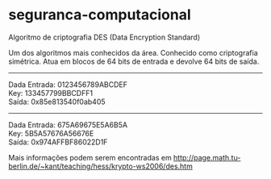 # seguranca-computacional
Algoritmo de criptografia DES (Data Encryption Standard)

Um dos algoritmos mais conhecidos da área. Conhecido como criptografia simétrica. Atua em blocos de 64 bits de entrada e devolve 64 bits de saída.

-------------
Dada Entrada:   0123456789ABCDEF    
Key:   133457799BBCDFF1    
Saída:   0x85e813540f0ab405

-----------
Dada Entrada:   675A69675E5A6B5A    
Key:   5B5A57676A56676E    
Saída:   0x974AFFBF86022D1F

Mais informações podem serem encontradas em http://page.math.tu-berlin.de/~kant/teaching/hess/krypto-ws2006/des.htm
